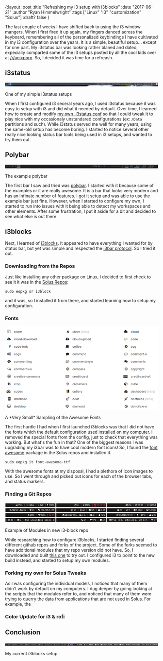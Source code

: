 {:layout :post
:title  "Refreshing my i3 setup with i3blocks"
:date "2017-06-21"
:author "Ryan Himmelwright"
:tags ["Linux" "i3" "customization" "Solus"]
:draft? false
}

The last couple of weeks I have shifted back to using the i3 window mangers. When I first fired it up again, my fingers danced across the keyboard, remembering all of the personalized keybindings I have cultivated in my i3 configuration over the years. It is a simple, beautiful setup... except for one part. My i3status bar was looking rather blaned and dated, expecially comparted some of the i3 setups posted by all the cool kids over at [/r/unixporn](https://www.reddit.com/r/unixporn/). So, I decided it was time for a refreash.

<!-- more -->

## i3status

![One of my simple i3status setups](../../img/posts/starting-i3/i3status.png)
<div id="caption">One of my simple i3status setups</div>

When I first configured i3 seceral years ago, I used i3status because it was easy to setup with i3 and did what it needed by default. Over time, I learned how to create and modify [my own .i3status.conf](https://github.com/himmAllRight/dotfiles/blob/master/i3/.config/i3/i3status.conf) so that I could tweak it to play nice with my occasionaly unstandared configurations (ex: `/Data` partitions and such). While i3status served me well for many years, using the same-old setup has become boring. I started to notice several other really nice looking status bar tools being used in i3 setups, and wanted to try them out.

## Polybar

![The example polybar](../../img/posts/starting-i3/polybar.png)
<div id="caption">The example polybar</div>

The first bar I saw and tried was [polybar](https://github.com/jaagr/polybar). I started with it because some of the examples or it are really awesome. It is a bar that looks very modern and has an infinate number of features. I got it setup and was able to use the example bar just fine. However, when I started to configure my own, I started to run into issues with it being able to detect my workspaces and other elements. After some frustration, I put it aside for a bit and decided to see what else is out there.

## i3blocks
Next, I learned of [i3blocks](https://github.com/vivien/i3blocks). It appeared to have everything I wanted for by status bar, but yet was simple and respected the [i3bar protocol](https://i3wm.org/docs/i3bar-protocol.html). So I tried it out.

### Downloading from the Repos
Just like installing any other package on Linux, I decided to first check to see it it was in the [Solus Repos](https://dev.solus-project.com/):

```
sudo eopkg sr i3block
```

and it was, so I installed it from there, and started learning how to setup my configuration.

### Fonts

![A Very Small Sampling of the Awesome Fonts](../../img/posts/starting-i3/awesome-font.png)
<div id="caption">A *Very Small* Sampling of the Awesome Fonts</div>

The first hurdle I had when I first launched i3blocks was that I did not have the fonts which the default configuration used installed on my computer. I removed the special fonts from the config, just to check that everything was working. But what's the fun in that? One of the biggest reasons I was upgrading my i3bar was to have cool modern font icons! So, I found the [font awesome](http://fontawesome.io/) package in the Solus repos and installed it.

```
sudo eopkg it font-awesome-ttf
```

With the awesome fonts at my disposal, I had a plethora of icon images to use. So I went through and picked out icons for each of the browser tabs, and status markers.

### Finding a Git Repos

![The example polybar](../../img/posts/starting-i3/i3block-new-repo-examples.png)
<div id="caption">Example of Modules in new i3-block repo</div>

While researching how to configure i3blocks, I started finding several different github repos and forks of the project. Some of the forks seemed to have additional modules that my repo version did not have. So, I downloaded and built [this one](https://github.com/Anachron/i3blocks) to try out. I configured i3 to point to the new build instead, and started to setup my own modules.

### Forking my own for Solus Tweaks
As I was configuring the individual models, I noticed that many of them didn't work by default on my computers. I dug deeper by going looking at the scripts that the modules refer to, and noticed that many of them were trying to querry the data from applications that are not used in Solus. For example, the 

### Color Update for i3 & rofi

## Conclusion

![The example polybar](../../img/posts/starting-i3/myi3blocks.png)
<div id="caption">My current i3blocks setup</div>
